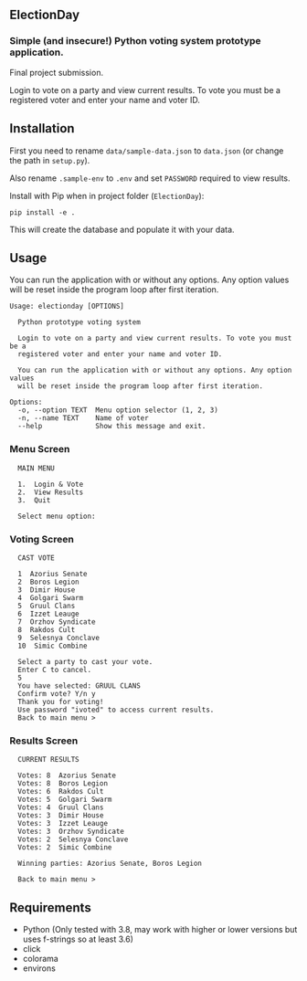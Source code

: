 ## ElectionDay
### Simple (and insecure!) Python voting system prototype application.

Final project submission.

Login to vote on a party and view current results. To vote you must be a registered voter and enter your name and voter ID.

## Installation
First you need to rename `data/sample-data.json` to `data.json` (or change the path in `setup.py`).

Also rename `.sample-env` to `.env` and set `PASSWORD` required to view results.

Install with Pip when in project folder (`ElectionDay`):
```
pip install -e .
```
This will create the database and populate it with your data.

## Usage
You can run the application with or without any options. Any option values will be reset inside the program loop after first iteration.

```
Usage: electionday [OPTIONS]

  Python prototype voting system

  Login to vote on a party and view current results. To vote you must be a
  registered voter and enter your name and voter ID.

  You can run the application with or without any options. Any option values
  will be reset inside the program loop after first iteration.

Options:
  -o, --option TEXT  Menu option selector (1, 2, 3)
  -n, --name TEXT    Name of voter
  --help             Show this message and exit.
```

### Menu Screen
```
  MAIN MENU

  1.  Login & Vote
  2.  View Results
  3.  Quit

  Select menu option:
```

### Voting Screen
```
  CAST VOTE

  1  Azorius Senate
  2  Boros Legion
  3  Dimir House
  4  Golgari Swarm
  5  Gruul Clans
  6  Izzet Leauge
  7  Orzhov Syndicate
  8  Rakdos Cult
  9  Selesnya Conclave
  10  Simic Combine

  Select a party to cast your vote.
  Enter C to cancel.
  5
  You have selected: GRUUL CLANS
  Confirm vote? Y/n y
  Thank you for voting!
  Use password "ivoted" to access current results.
  Back to main menu > 
  ```

### Results Screen
```
  CURRENT RESULTS

  Votes: 8  Azorius Senate
  Votes: 8  Boros Legion
  Votes: 6  Rakdos Cult
  Votes: 5  Golgari Swarm
  Votes: 4  Gruul Clans
  Votes: 3  Dimir House
  Votes: 3  Izzet Leauge
  Votes: 3  Orzhov Syndicate
  Votes: 2  Selesnya Conclave
  Votes: 2  Simic Combine

  Winning parties: Azorius Senate, Boros Legion

  Back to main menu >
```

## Requirements
* Python (Only tested with 3.8, may work with higher or lower versions but uses f-strings so at least 3.6)
* click
* colorama
* environs
